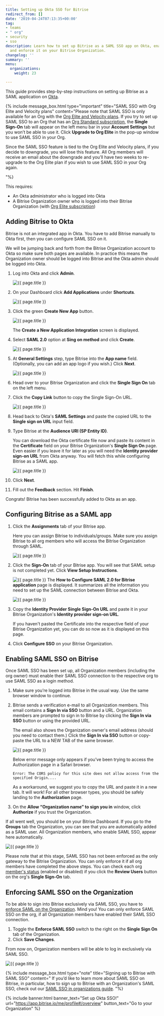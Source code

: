 ```yaml
---
title: Setting up Okta SSO for Bitrise
redirect_from: []
date: '2019-04-24T07:13:35+00:00'
tag:
- teams
- " org"
- security
- sso
description: Learn how to set up Bitrise as a SAML SSO app on Okta, enable SAML SSO
  and enforce it on your Bitrise Organization.
changelog: ''
summary: ''
menu:
  organizations:
    weight: 23

---
```

This guide provides step-by-step instructions on setting up Bitrise as a SAML application on [Okta](https://www.okta.com/).

{% include message_box.html type="important" title="SAML SSO with Org Elite and Velocity plans" content="Please note that SAML SSO is only available for an Org with the [Org Elite and Velocity plans](https://www.bitrise.io/pricing). If you try to set up SAML SSO to an Org that has an [Org Standard subscription](https://www.bitrise.io/pricing/teams), the **Single Sign-On** tab will appear on the left menu bar in your **Account Settings** but you won’t be able to use it. Click **Upgrade to Org Elite** in the pop-up window to use SAML SSO in your Org.

Since the SAML SSO feature is tied to the Org Elite and Velocity plans, if you decide to downgrade, you will lose this feature. All Org members will receive an email about the downgrade and you’ll have two weeks to re-upgrade to the Org Elite plan if you wish to use SAML SSO in your Org again.

"%}

This requires:

* An Okta administrator who is logged into Okta
* A Bitrise Organization owner who is logged into their Bitrise Organization (with [Org Elite subscription](https://www.bitrise.io/pricing/teams))

## Adding Bitrise to Okta

Bitrise is not an integrated app in Okta. You have to add Bitrise manually to Okta first, then you can configure SAML SSO on it.

We will be jumping back and forth from the Bitrise Organization account to Okta so make sure both pages are available. In practice this means the Organization owner should be logged into Bitrise and the Okta admin should be logged into Okta.

 1. Log into Okta and click **Admin**.

    ![{{ page.title }}](/img/add-apps-okta.png)
 2. On your Dashboard click **Add Applications** under **Shortcuts**.

    ![{{ page.title }}](/img/okta-shortcuts.png)
 3. Click the green **Create New App** button.

    ![{{ page.title }}](/img/okta-create-new-app.png)

    The **Create a New Application Integration** screen is displayed.
 4. Select **SAML 2.0** option at **Sing on method** and click **Create**.

    ![{{ page.title }}](/img/okta-create-new-app-pop-up.png)
 5. At **General Settings** step, type Bitrise into the **App name** field. (Optionally, you can add an app logo if you wish.) Click **Next**.

    ![{{ page.title }}](/img/okta-general-settings.png)
 6. Head over to your Bitrise Organization and click the **Single Sign On** tab on the left menu.
 7. Click the **Copy Link** button to copy the Single Sign-On URL.

    ![{{ page.title }}](/img/okta-bitrise-config.png)
 8. Head back to Okta's **SAML Settings** and paste the copied URL to the **Single sign on URL** input field.
 9. Type Bitrise at the **Audience URI (SP Entity ID)**.

    You can download the Okta certificate file now and paste its content in the **Certificate** field on your Bitrise Organization's **Single Sign On** page. Even easier if you leave it for later as you will need the **Identity provider sign-on URL** from Okta anyway. You will fetch this while configuring Bitrise as a SAML app.

    ![{{ page.title }}](/img/saml-settings-okta.jpg)
10. Click **Next**.
11. Fill out the **Feedback** section. Hit **Finish**.

Congrats! Bitrise has been successfully added to Okta as an app.

## Configuring Bitrise as a SAML app

1. Click the **Assignments** tab of your Bitrise app.

   Here you can assign Bitrise to individuals/groups. Make sure you assign Bitrise to all org members who will access the Bitrise Organization through SAML.

   ![{{ page.title }}](/img/okta-assign-user.png)
2. Click the **Sign-On** tab of your Bitrise app. You will see that SAML setup is not completed yet. Click **View Setup Instructions**.

   ![{{ page.title }}](/img/view-setup-instructions.png) The **How to Configure SAML 2.0 for Bitrise application** page is displayed. It summarizes all the information you need to set up the SAML connection between Bitrise and Okta.

   ![{{ page.title }}](/img/configure-bitrise-okta.jpg)
3. Copy the **Identity Provider Single Sign-On URL** and paste it in your Bitrise Organization's **Identity provider sign-on URL**.

   If you haven't pasted the Certificate into the respective field of your Bitrise Organization yet, you can do so now as it is displayed on this page.
4. Click **Configure SSO** on your Bitrise Organization.

## Enabling SAML SSO on Bitrise

Once SAML SSO has been set up, all Organization members (including the org owner) must enable their SAML SSO connection to the respective org to use SAML SSO as a login method.

1. Make sure you’re logged into Bitrise in the usual way. Use the same browser window to continue.
2. Bitrise sends a verification e-mail to all Organization members. This email contains a **Sign In via SSO** button and a URL. Organization members are prompted to sign in to Bitrise by clicking the **Sign In via SSO** button or using the provided URL.

   The email also shows the Organization owner's email address (should you need to contact them.) Click the **Sign In via SSO** button or copy-paste the URL to a NEW TAB of the same browser.

   ![{{ page.title }}](/img/saml-invitation-authentication.jpg)

   Below error message only appears if you’ve been trying to access the Authorization page in a Safari browser.

       Error: The CORS policy for this site does not allow access from the specified Origin....

   As a workaround, we suggest you to copy the URL and paste it in a new tab. It will work! For all other browser types, you should be safely landing to the **Authorization** page.
3. On the **Allow “Organization name” to sign you in** window, click **Authorize** if you trust the Organization.

If all went well, you should be on your Bitrise Dashboard. If you go to the **Groups** tab the Organization, you can see that you are automatically added as a SAML user. All Organization members, who enable SAML SSO, appear here automatically.

![{{ page.title }}](/img/groups-saml-enabled.png)

Please note that at this stage, SAML SSO has not been enforced as the only gateway to the Bitrise Organization. You can only enforce it if all org members have completed the above steps. You can check each org [member's status](/team-management/organizations/saml-sso-in-organizations/#checking-saml-sso-statuses-on-bitrise) (enabled or disabled) if you click the **Review Users** button on the org's **Single Sign-On** tab.

## Enforcing SAML SSO on the Organization

To be able to sign into Bitrise exclusively via SAML SSO, you have to [enforce SAML on the Organization](https://devcenter.bitrise.io/team-management/organizations/saml-sso-in-organizations/#about-saml-sso-enforcement). Mind you! You can only enforce SAML SSO on the org, if all Organization members have enabled their SAML SSO connection.

1. Toggle the **Enforce SAML SSO** switch to the right on the **Single Sign On** tab of the Organization.
2. Click **Save Changes**.

From now on, Organization members will be able to log in exclusively via SAML SSO.

![{{ page.title }}](/img/enforced-saml-sso.jpg)

{% include message_box.html type="note" title="Signing up to Bitrise with SAML SSO" content=" If you’d like to learn more about SAML SSO on Bitrise, in particular, how to sign up to Bitrise with an Organization's SAML SSO, check out our [SAML SSO in organizations guide](/team-management/organizations/saml-sso-in-organizations/#signing-up-to-bitrise-with-saml-sso). "%}

{% include banner.html banner_text="Set up Okta SSO!" url="https://app.bitrise.io/me/profile#/overview" button_text="Go to your Organization" %}